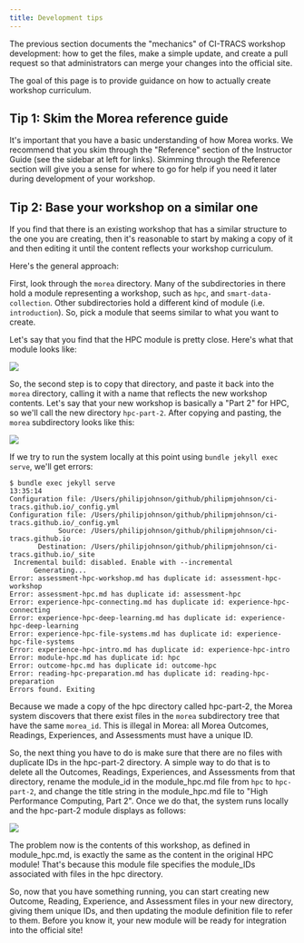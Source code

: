 ```yaml
---
title: Development tips
---
```


The previous section documents the "mechanics" of CI-TRACS workshop development: how to get the files, make a simple update, and create a pull request so that administrators can merge your changes into the official site. 

The goal of this page is to provide guidance on how to actually create workshop curriculum. 

## Tip 1: Skim the Morea reference guide

It's important that you have a basic understanding of how Morea works.  We recommend that you skim through the "Reference" section of the Instructor Guide (see the sidebar at left for links). Skimming through the Reference section will give you a sense for where to go for help if you need it later during development of your workshop.

## Tip 2: Base your workshop on a similar one

If you find that there is an existing workshop that has a similar structure to the one you are creating, then it's reasonable to start by making a copy of it and then editing it until the content reflects your workshop curriculum.

Here's the general approach:

First, look through the `morea` directory. Many of the subdirectories in there hold a module representing a workshop, such as `hpc`, and `smart-data-collection`. Other subdirectories hold a different kind of module (i.e. `introduction`). So, pick a module that seems similar to what you want to create. 

Let's say that you find that the HPC module is pretty close. Here's what that module looks like:

![](/img/ci-tracs/hpc-module-directory.png)

So, the second step is to copy that directory, and paste it back into the `morea` directory, calling it with a name that reflects the new workshop contents.  Let's say that your new workshop is basically a "Part 2" for HPC, so we'll call the new directory `hpc-part-2`.  After copying and pasting, the `morea` subdirectory looks like this:

![](/img/ci-tracs/hpc-part-2-module-directory.png)

If we try to run the system locally at this point using `bundle jekyll exec serve`, we'll get errors:

```shell
$ bundle exec jekyll serve                                                       13:35:14
Configuration file: /Users/philipjohnson/github/philipmjohnson/ci-tracs.github.io/_config.yml
Configuration file: /Users/philipjohnson/github/philipmjohnson/ci-tracs.github.io/_config.yml
            Source: /Users/philipjohnson/github/philipmjohnson/ci-tracs.github.io
       Destination: /Users/philipjohnson/github/philipmjohnson/ci-tracs.github.io/_site
 Incremental build: disabled. Enable with --incremental
      Generating... 
Error: assessment-hpc-workshop.md has duplicate id: assessment-hpc-workshop
Error: assessment-hpc.md has duplicate id: assessment-hpc
Error: experience-hpc-connecting.md has duplicate id: experience-hpc-connecting
Error: experience-hpc-deep-learning.md has duplicate id: experience-hpc-deep-learning
Error: experience-hpc-file-systems.md has duplicate id: experience-hpc-file-systems
Error: experience-hpc-intro.md has duplicate id: experience-hpc-intro
Error: module-hpc.md has duplicate id: hpc
Error: outcome-hpc.md has duplicate id: outcome-hpc
Error: reading-hpc-preparation.md has duplicate id: reading-hpc-preparation
Errors found. Exiting
```

Because we made a copy of the hpc directory called hpc-part-2, the Morea system discovers that there exist files in the `morea` subdirectory tree that have the same `morea_id`.  This is illegal in Morea: all Morea Outcomes, Readings, Experiences, and Assessments must have a unique ID. 

So, the next thing you have to do is make sure that there are no files with duplicate IDs in the hpc-part-2 directory. A simple way to do that is to delete all the Outcomes, Readings, Experiences, and Assessments from that directory, rename the module_id in the module_hpc.md file from `hpc` to `hpc-part-2`, and change the title string in the module_hpc.md file to "High Performance Computing, Part 2".  Once we do that, the system runs locally and the hpc-part-2 module displays as follows:

![](/img/ci-tracs/hpc-part-2-module-page.png)

The problem now is the contents of this workshop, as defined in module_hpc.md, is exactly the same as the content in the original HPC module! That's because this module file specifies the module_IDs associated with files in the hpc directory.

So, now that you have something running, you can start creating new Outcome, Reading, Experience, and Assessment files in your new directory, giving them unique IDs, and then updating the module definition file to refer to them. Before you know it, your new module will be ready for integration into the official site!
